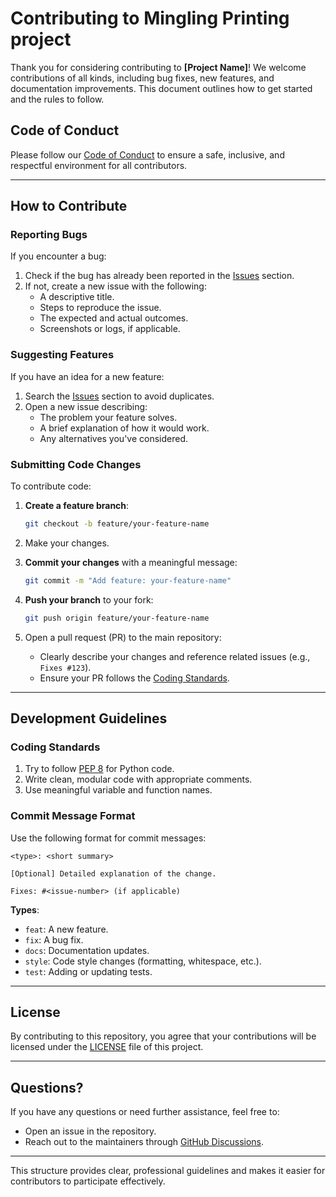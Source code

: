 # Contributing to Mingling Printing project

Thank you for considering contributing to **[Project Name]**! We welcome contributions of all kinds, including bug fixes, new features, and documentation improvements. This document outlines how to get started and the rules to follow.

## Code of Conduct

Please follow our [Code of Conduct](CODE_OF_CONDUCT.md) to ensure a safe, inclusive, and respectful environment for all contributors.

---

## How to Contribute

### Reporting Bugs

If you encounter a bug:

1. Check if the bug has already been reported in the [Issues](https://github.com/eugenekurlov/mingling-printing/issues) section.
2. If not, create a new issue with the following:
   - A descriptive title.
   - Steps to reproduce the issue.
   - The expected and actual outcomes.
   - Screenshots or logs, if applicable.

### Suggesting Features

If you have an idea for a new feature:

1. Search the [Issues](https://github.com/eugenekurlov/mingling-printing/issues) section to avoid duplicates.
2. Open a new issue describing:
   - The problem your feature solves.
   - A brief explanation of how it would work.
   - Any alternatives you've considered.

### Submitting Code Changes

To contribute code:

1. **Create a feature branch**:

   ```bash
   git checkout -b feature/your-feature-name
   ```

2. Make your changes.
3. **Commit your changes** with a meaningful message:

   ```bash
   git commit -m "Add feature: your-feature-name"
   ```

4. **Push your branch** to your fork:

   ```bash
   git push origin feature/your-feature-name
   ```

5. Open a pull request (PR) to the main repository:
   - Clearly describe your changes and reference related issues (e.g., `Fixes #123`).
   - Ensure your PR follows the [Coding Standards](#coding-standards).

---

## Development Guidelines

### Coding Standards

1. Try to follow [PEP 8](https://peps.python.org/pep-0008/) for Python code.
2. Write clean, modular code with appropriate comments.
3. Use meaningful variable and function names.

### Commit Message Format

Use the following format for commit messages:

```text
<type>: <short summary>

[Optional] Detailed explanation of the change.

Fixes: #<issue-number> (if applicable)
```

**Types**:

- `feat`: A new feature.
- `fix`: A bug fix.
- `docs`: Documentation updates.
- `style`: Code style changes (formatting, whitespace, etc.).
- `test`: Adding or updating tests.

---

## License

By contributing to this repository, you agree that your contributions will be licensed under the [LICENSE](LICENSE) file of this project.

---

## Questions?

If you have any questions or need further assistance, feel free to:

- Open an issue in the repository.
- Reach out to the maintainers through [GitHub Discussions](https://github.com/eugenekurlov/mingling-printing/discussions).

---

This structure provides clear, professional guidelines and makes it easier for contributors to participate effectively.

